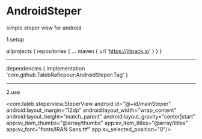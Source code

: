 # AndroidSteper
simple steper view for android

1.setup 

allprojects {
		repositories {
			...
			maven { url 'https://jitpack.io' }
		}
	}
  
  -------------------------------------
  
  dependencies {
	        implementation 'com.github.TalebRafiepour:AndroidSteper:Tag'
	}
  
 ----------------------------------------
 
 2.use
 
<com.taleb.steperview.SteperView
        android:id="@+id/mainSteper"
        android:layout_margin="12dp"
        android:layout_width="wrap_content"
        android:layout_height="match_parent"
        android:layout_gravity="center|start"
        app:sv_item_thumbs="@array/thumbs"
        app:sv_item_titles="@array/titles"
        app:sv_font="fonts/IRAN Sans.ttf"
        app:sv_selected_position="0"/>
